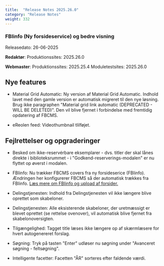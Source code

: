 ```yaml
---
title:  "Release Notes 2025.26.0"
category: "Release Notes"
weight: 332
---  
```


###  FBIinfo (Ny forsideservice) og bedre visning  

Releasedato: 26-06-2025

**Redaktør**: Produktionssites: 2025.26.0

**Webmaster**: Produktionssites: 2025.25.4 Moduletestsites: 2025.26.0

## Nye features
- Material Grid Automatic: Ny version af Material Grid Automatic. Indhold lavet med den gamle version er automatisk migreret til den nye løsning. Brug ikke paragraphen "Material grid link automatic (DEPRECATED - WILL BE DELETED)". Den vil blive fjernet i forbindelse med fremtidig opdatering af FBCMS. 

- eReolen feed: Videothumbnail tlilføjet. 

## Fejlrettelser og opgraderinger
- Besked om ikke-reservérbare eksemplarer - dvs. titler der skal lånes direkte i biblioteksrummet - i "Godkend-reserverings-modalen" er nu flyttet op øverst i modalen. 

- FBIinfo: Nu trækker FBCMS covers fra ny forsideserice (FBIinfo). Ændringen her konfigurerer FBCMS så der automatisk trækkes fra FBIinfo. [Læs mere om FBIinfo og upload af forsider.](https://www.detdigitalefolkebibliotek.dk/nyheder/cover-service-udfases-erstattes-af-ny-forsideservice-pr-1-juli-2025nbsp) 

- Delingstjenesten: Indhold fra Delingstjenesten vil ikke længere blive oprettet som skabeloner.

- Delingstjenesten: Alle eksisterende skabeloner, der uretmæssigt er blevet oprettet (se rettelse ovenover), vil automatisk blive fjernet fra skabelonoversigten.

- Tilgængelighed: Tagget title læses ikke længere op af skærmlæsere for hvert autogenereret forslag. 

- Søgning: Tryk på tasten "Enter" udløser nu søgning under "Avanceret søgning - feltsøgning".

- Intelligente facetter: Facetten "ÅR" sorteres efter faldende værdi. 

